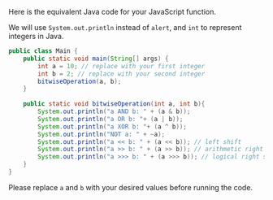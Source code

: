  Here is the equivalent Java code for your JavaScript function. 

We will use `System.out.println` instead of `alert`, and `int` to represent integers in Java. 

```java
public class Main {
    public static void main(String[] args) {
        int a = 10; // replace with your first integer
        int b = 2; // replace with your second integer
        bitwiseOperation(a, b);
    }
    
    public static void bitwiseOperation(int a, int b){
        System.out.println("a AND b: " + (a & b));
        System.out.println("a OR b: "+ (a | b));
        System.out.println("a XOR b: "+ (a ^ b));
        System.out.println("NOT a: " + ~a);
        System.out.println("a << b: " + (a << b)); // left shift
        System.out.println("a >> b: " + (a >> b)); // arithmetic right shift
        System.out.println("a >>> b: " + (a >>> b)); // logical right shift
    }
}
```
Please replace `a` and `b` with your desired values before running the code.
